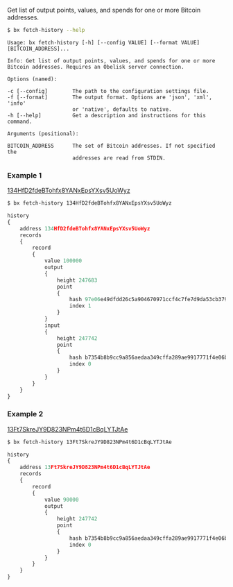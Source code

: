 Get list of output points, values, and spends for one or more Bitcoin addresses.
```sh
$ bx fetch-history --help
```
```
Usage: bx fetch-history [-h] [--config VALUE] [--format VALUE]           
[BITCOIN_ADDRESS]...                                                     

Info: Get list of output points, values, and spends for one or more      
Bitcoin addresses. Requires an Obelisk server connection.                

Options (named):

-c [--config]        The path to the configuration settings file.        
-f [--format]        The output format. Options are 'json', 'xml', 'info'
                     or 'native', defaults to native.                    
-h [--help]          Get a description and instructions for this command.

Arguments (positional):

BITCOIN_ADDRESS      The set of Bitcoin addresses. If not specified the  
                     addresses are read from STDIN.
```
### Example 1
[134HfD2fdeBTohfx8YANxEpsYXsv5UoWyz](https://blockchain.info/address/134HfD2fdeBTohfx8YANxEpsYXsv5UoWyz)
```sh
$ bx fetch-history 134HfD2fdeBTohfx8YANxEpsYXsv5UoWyz
```
```js
history
{
    address 134HfD2fdeBTohfx8YANxEpsYXsv5UoWyz
    records
    {
        record
        {
            value 100000
            output
            {
                height 247683
                point
                {
                    hash 97e06e49dfdd26c5a904670971ccf4c7fe7d9da53cb379bf9b442fc9427080b3
                    index 1
                }
            }
            input
            {
                height 247742
                point
                {
                    hash b7354b8b9cc9a856aedaa349cffa289ae9917771f4e06b2386636b3c073df1b5
                    index 0
                }
            }
        }
    }
}
```
### Example 2
[13Ft7SkreJY9D823NPm4t6D1cBqLYTJtAe](https://blockchain.info/address/13Ft7SkreJY9D823NPm4t6D1cBqLYTJtAe)
```sh
$ bx fetch-history 13Ft7SkreJY9D823NPm4t6D1cBqLYTJtAe
```
```js
history
{
    address 13Ft7SkreJY9D823NPm4t6D1cBqLYTJtAe
    records
    {
        record
        {
            value 90000
            output
            {
                height 247742
                point
                {
                    hash b7354b8b9cc9a856aedaa349cffa289ae9917771f4e06b2386636b3c073df1b5
                    index 0
                }
            }
        }
    }
}
```